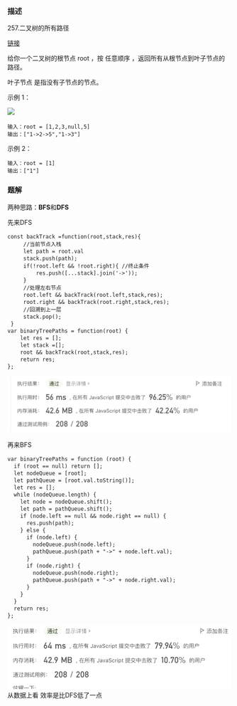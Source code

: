 ### 描述


257.二叉树的所有路径

[链接](https://leetcode-cn.com/problems/binary-tree-paths/)

给你一个二叉树的根节点 root ，按 任意顺序 ，返回所有从根节点到叶子节点的路径。

叶子节点 是指没有子节点的节点。

示例 1：

![](https://assets.leetcode.com/uploads/2021/03/12/paths-tree.jpg)
 ```
输入：root = [1,2,3,null,5]
输出：["1->2->5","1->3"]
```
示例 2：
```
输入：root = [1]
输出：["1"]
```
### 题解

两种思路：**BFS**和**DFS**

先来DFS
```
const backTrack =function(root,stack,res){
     //当前节点入栈
     let path = root.val
     stack.push(path);
     if(!root.left && !root.right){ //终止条件
         res.push([...stack].join('->'));
     }
     //处理左右节点
     root.left && backTrack(root.left,stack,res);
     root.right && backTrack(root.right,stack,res);
     //回溯到上一层
     stack.pop();
 }
var binaryTreePaths = function(root) {
    let res = [];
    let stack =[];
    root && backTrack(root,stack,res);
    return res;
};
```
![](https://raw.githubusercontent.com/ZhaoSheng2000/imgBed/main/img/202203141522762.png)

再来BFS
```
var binaryTreePaths = function (root) {
  if (root == null) return [];
  let nodeQueue = [root];
  let pathQueue = [root.val.toString()];
  let res = [];
  while (nodeQueue.length) {
    let node = nodeQueue.shift();
    let path = pathQueue.shift();
    if (node.left == null && node.right == null) {
      res.push(path);
    } else {
      if (node.left) {
        nodeQueue.push(node.left);
        pathQueue.push(path + "->" + node.left.val);
      }
      if (node.right) {
        nodeQueue.push(node.right);
        pathQueue.push(path + "->" + node.right.val);
      }
    }
  }
  return res;
};  
```
![](https://raw.githubusercontent.com/ZhaoSheng2000/imgBed/main/img/202203141555033.png)
从数据上看 效率是比DFS低了一点
